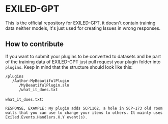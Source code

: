# EXILED-GPT
This is the official repository for EXILED-GPT, it doesn't contain training data neither models, it's just used for creating Issues in wrong responses.

## How to contribute
If you want to submit your plugins to be converted to datasets and be part of the training data of EXILED-GPT just pull request your plugin folder into ``plugins``.
Keep in mind that the structure should look like this:
```
/plugins
   /Author-MyBeautifulPlugin
      /MyBeautifulPlugin.sln
      /what_it_does.txt
```
``what_it_does.txt``:
```
RESPONSE, EXAMPLE: My plugin adds SCP1162, a hole in SCP-173 old room walls that you can use to change your items to others. It mainly uses Exiled.Events.Handlers.X.Y event(s).
```
